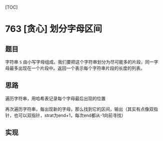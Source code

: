 [TOC]

# 763 [贪心] 划分字母区间

## 题目

字符串 `S` 由小写字母组成。我们要把这个字符串划分为尽可能多的片段，同一字母最多出现在一个片段中。返回一个表示每个字符串片段的长度的列表。

## 思路

遍历字符串，用哈希表记录每个字母最后出现的位置

再次遍历字符串，每出现新的字母，那么找到它的区间，输出（其实有点像双指针，也可以双指针，strat为end+1，每次end都从-1向前寻找）

## 实现

```

```









